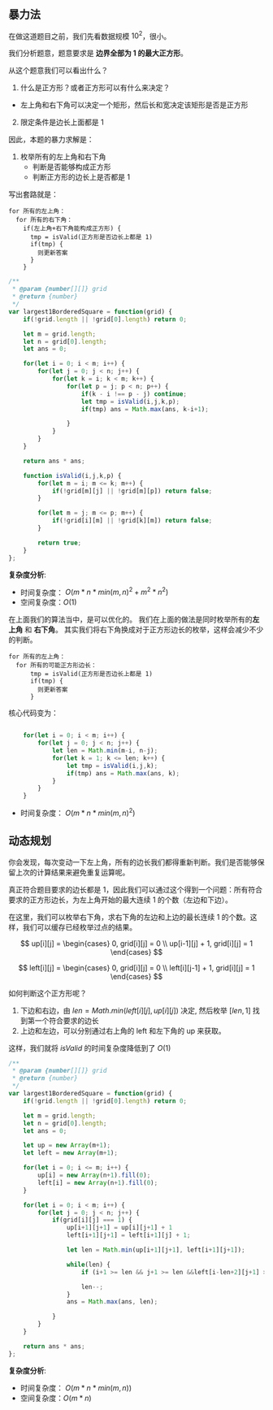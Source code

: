 

## 暴力法
在做这道题目之前，我们先看数据规模 $10^2$，很小。

我们分析题意，题意要求是 **边界全部为 1 的最大正方形**。

从这个题意我们可以看出什么？
1. 什么是正方形？或者正方形可以有什么来决定？
  - 左上角和右下角可以决定一个矩形，然后长和宽决定该矩形是否是正方形

2. 限定条件是边长上面都是 1

因此，本题的暴力求解是：
1. 枚举所有的左上角和右下角
   - 判断是否能够构成正方形
   - 判断正方形的边长上是否都是 1

写出套路就是：
```
for 所有的左上角：
  for 所有的右下角：
    if(左上角+右下角能构成正方形) {
      tmp = isValid(正方形是否边长上都是 1)
      if(tmp) {
        则更新答案
      }
    }

```

```javascript
/**
 * @param {number[][]} grid
 * @return {number}
 */
var largest1BorderedSquare = function(grid) {
    if(!grid.length || !grid[0].length) return 0;

    let m = grid.length;
    let n = grid[0].length;
    let ans = 0;

    for(let i = 0; i < m; i++) {
        for(let j = 0; j < n; j++) {
            for(let k = i; k < m; k++) {
                for(let p = j; p < n; p++) {
                    if(k - i !== p - j) continue;
                    let tmp = isValid(i,j,k,p);
                    if(tmp) ans = Math.max(ans, k-i+1);

                }
            }
        }
    }

    return ans * ans;

    function isValid(i,j,k,p) {
        for(let m = i; m <= k; m++) {
            if(!grid[m][j] || !grid[m][p]) return false;
        }

        for(let m = j; m <= p; m++) {
            if(!grid[i][m] || !grid[k][m]) return false;
        }

        return true;
    }
};
```

**复杂度分析**:
- 时间复杂度： $O(m*n*min(m,n)^2 + m^2*n^2)$
- 空间复杂度：$O(1)$

在上面我们的算法当中，是可以优化的。
我们在上面的做法是同时枚举所有的**左上角** 和 **右下角**。
其实我们将右下角换成对于正方形边长的枚举，这样会减少不少的判断。

```
for 所有的左上角：
  for 所有的可能正方形边长：
      tmp = isValid(正方形是否边长上都是 1)
      if(tmp) {
        则更新答案
      }

```

核心代码变为：
```javascript

    for(let i = 0; i < m; i++) {
        for(let j = 0; j < n; j++) {
            let len = Math.min(m-i, n-j);
            for(let k = 1; k <= len; k++) {
                let tmp = isValid(i,j,k);
                if(tmp) ans = Math.max(ans, k);
            }
        }
    }
```

- 时间复杂度： $O(m*n*min(m,n)^2)$


## 动态规划
你会发现，每次变动一下左上角，所有的边长我们都得重新判断。我们是否能够保留上次的计算结果来避免重复运算呢。

真正符合题目要求的边长都是 1，因此我们可以通过这个得到一个问题：所有符合要求的正方形边长，为左上角开始的最大连续 1 的个数（左边和下边）。

在这里，我们可以枚举右下角，求右下角的左边和上边的最长连续 1 的个数。这样，我们可以缓存已经枚举过点的结果。

$$
up[i][j] = 
\begin{cases}
0, grid[i][j] = 0 \\
up[i-1][j] + 1, grid[i][j] = 1
\end{cases}
$$

$$
left[i][j] = 
\begin{cases}
0, grid[i][j] = 0 \\
left[i][j-1] + 1, grid[i][j] = 1
\end{cases}
$$

如何判断这个正方形呢？
1. 下边和右边，由 $len = Math.min(left[i][j], up[i][j])$ 决定, 然后枚举 $[len ,1]$ 找到第一个符合要求的边长
2. 上边和左边，可以分别通过右上角的 left 和左下角的 up 来获取。

这样，我们就将 $isValid$ 的时间复杂度降低到了 $O(1)$


```javascript
/**
 * @param {number[][]} grid
 * @return {number}
 */
var largest1BorderedSquare = function(grid) {
    if(!grid.length || !grid[0].length) return 0;

    let m = grid.length;
    let n = grid[0].length;
    let ans = 0;

    let up = new Array(m+1);
    let left = new Array(m+1);

    for(let i = 0; i <= m; i++) {
        up[i] = new Array(n+1).fill(0);
        left[i] = new Array(n+1).fill(0);
    }

    for(let i = 0; i < m; i++) {
        for(let j = 0; j < n; j++) {
            if(grid[i][j] === 1) {
                up[i+1][j+1] = up[i][j+1] + 1
                left[i+1][j+1] = left[i+1][j] + 1;

                let len = Math.min(up[i+1][j+1], left[i+1][j+1]);

                while(len) {
                    if (i+1 >= len && j+1 >= len &&left[i-len+2][j+1] >= len && up[i+1][j-len+2] >= len) break;

                    len--;
                }
                ans = Math.max(ans, len);

            }
        }
    }

    return ans * ans;
};

```

**复杂度分析**:
- 时间复杂度： $O(m*n*min(m,n))$
- 空间复杂度：$O(m*n)$